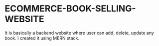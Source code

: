 
# ECOMMERCE-BOOK-SELLING-WEBSITE
It is basically a backend website where user can add, delete, update any book. I created it using MERN stack.
